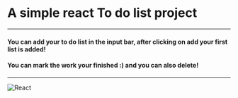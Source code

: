 # A simple react To do list project
---
#### You can add your to do list in the input bar, after clicking on add your first list is added! 
#### You can mark the work your finished :) and you can also delete!
---
![React](https://img.shields.io/badge/React-20232A?style=for-the-badge&logo=react&logoColor=61DAFB)


